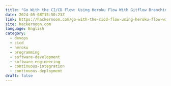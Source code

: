 ```yaml
---
title: "Go With the CI/CD Flow: Using Heroku Flow With Gitflow Branching"
date: 2024-05-08T15:50:23Z
link: https://hackernoon.com/go-with-the-cicd-flow-using-heroku-flow-with-gitflow-branching?source=rss&utm_medium=RSS&utm_source=news.12bit.vn
site: hackernoon.com
language: English
category:
  - devops
  - cicd
  - heroku
  - programming
  - software-development
  - software-engineering
  - continuous-integration
  - continuous-deployment
draft: false
---
```

